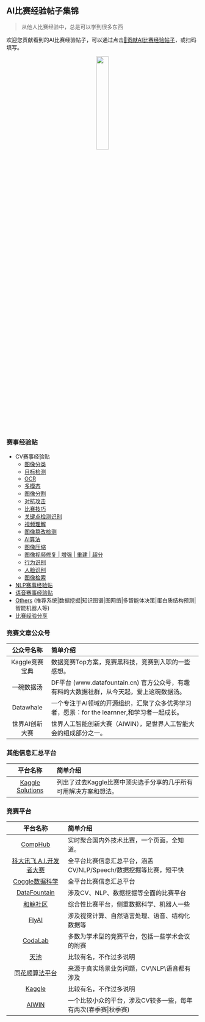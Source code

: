 ## AI比赛经验帖子集锦

> 从他人比赛经验中，总是可以学到很多东西

欢迎您贡献看到的AI比赛经验帖子，可以通过点击[🌈贡献AI比赛经验帖子](https://www.wjx.cn/vm/PRivSRh.aspx#)，或扫码填写。
    <div align="center">
        <img src="https://user-images.githubusercontent.com/28639377/222939092-5e118d92-0010-4ee1-870a-5891d6b07e66.png" width="25%" height="25%" align="center">
    </div>

### 赛事经验贴
- CV赛事经验贴
  - [图像分类](./CV/图像分类.md)
  - [目标检测](./CV/目标检测.md)
  - [OCR](./CV/OCR.md)
  - [多模态](./CV/多模态.md)
  - [图像分割](./CV/图像分割.md)
  - [对抗攻击](./CV/对抗攻击.md)
  - [比赛技巧](./CV/比赛技巧.md)
  - [关键点检测识别](./CV/关键点检测识别.md)
  - [视频理解](./CV/视频理解.md)
  - [图像篡改检测](./CV/图像篡改检测.md)
  - [AI算法](./CV/AI算法.md)
  - [图像压缩](./CV/图像压缩.md)
  - [图像视频修复 | 增强 | 重建 | 超分](./CV/图像视频修复_增强_重建_超分.md)
  - [行为识别](./CV/行为识别.md)
  - [人脸识别](./CV/人脸识别.md)
  - [图像检索](./CV/图像检索.md)
- [NLP赛事经验贴](./NLP.md)
- [语音赛事经验贴](./Speech.md)
- [Others](./Others.md) (推荐系统|数据挖掘|知识图谱|图网络|多智能体决策|蛋白质结构预测|智能机器人等)
- [比赛经验分享](./Interview.md)


### 竞赛文章公众号
| **公众号名称** | **简单介绍** |
|:---:|:---|
|Kaggle竞赛宝典| 数据竞赛Top方案，竞赛黑科技，竞赛到入职的一些感想。|
| 一碗数据汤 | DF平台 \(www\.datafountain\.cn\) 官方公众号，有趣有料的大数据社群，从今天起，爱上这碗数据汤。|
| Datawhale | 一个专注于AI领域的开源组织，汇聚了众多优秀学习者，愿景：for the learnner,和学习者一起成长。|
| 世界AI创新大赛 | 世界人工智能创新大赛（AIWIN），是世界人工智能大会的组成部分之一。|

### 其他信息汇总平台
| **平台名称** | **简单介绍** |
|:---:|:---|
|[Kaggle Solutions](https://farid.one/kaggle-solutions/)|列出了过去Kaggle比赛中顶尖选手分享的几乎所有可用解决方案和想法。|

### 竞赛平台
| **平台名称** | **简单介绍** |
|:---:|:---|
|[CompHub](https://comphub.notion.site/comphub/CompHub-c353e310c8f84846ace87a13221637e8) | 实时聚合国内外技术比赛，一个页面，全知道。 |
|[科大讯飞 A\.I\.开发者大赛](https://challenge.xfyun.cn/) | 全平台比赛信息汇总平台，涵盖CV/NLP/Speech/数据挖掘等比赛，短平快 |
| [Coggle数据科学](https://coggle.club/) | 全平台比赛信息汇总平台 |
| [DataFountain](https://www.datafountain.cn/competitions) | 涉及CV、NLP、数据挖掘等全面的比赛平台 |
| [和鲸社区](https://www.heywhale.com/home/competitions) | 综合性比赛平台，侧重数据科学、机器人一些 |
| [FlyAI](https://www.flyai.com/) | 涉及视觉计算、自然语言处理、语音、结构化数据等 |
| [CodaLab](https://competitions.codalab.org/competitions) | 多数为学术型的竞赛平台，包括一些学术会议的附赛 |
| [天池](https://tianchi.aliyun.com/competition/gameList/activeList) | 比较有名，不作过多说明 |
| [同花顺算法平台](http://contest.aicubes.cn/#/) | 来源于真实场景业务问题，CV\\NLP\\语音都有涉及 |
| [Kaggle](https://www.kaggle.com/competitions) | 比较有名，不作过多说明 |
| [AIWIN](http://ailab.aiwin.org.cn/competitions/) | 一个比较小众的平台，涉及CV较多一些，每年有两次\(春季赛\|秋季赛\) |
